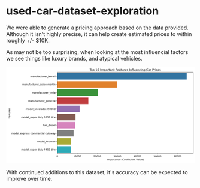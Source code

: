 # used-car-dataset-exploration

We were able to generate a pricing approach based on the data provided.
Although it isn't highly precise, it can help create estimated prices to within roughly +/- $10K.

As may not be too surprising, when looking at the most influencial factors we see things like luxury brands, and atypical vehicles.

![Top Ten Determinants of Vehicle Price](images/important_features.png)

With continued additions to this dataset, it's accuracy can be expected to improve over time.